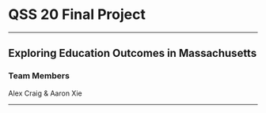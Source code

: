 # QSS 20 Final Project

---

## Exploring Education Outcomes in Massachusetts

### Team Members

Alex Craig & Aaron Xie

---

